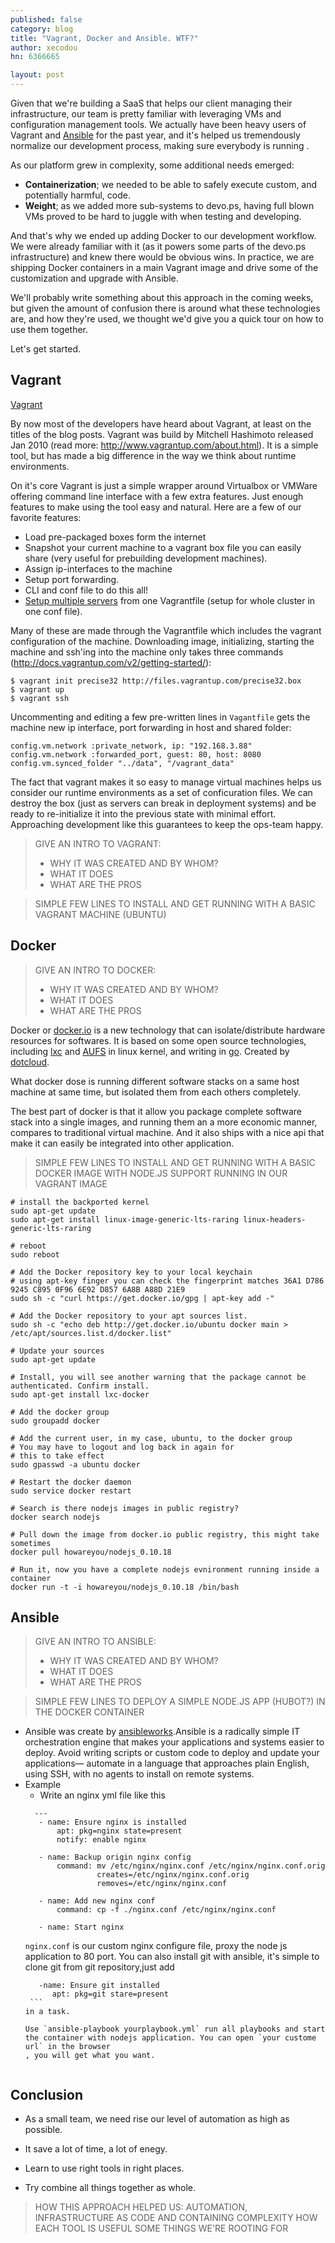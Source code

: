 ```yaml
---
published: false
category: blog
title: "Vagrant, Docker and Ansible. WTF?"
author: xecodou
hn: 6366665

layout: post
---
```


Given that we're building a SaaS that helps our client managing their infrastructure, our team is pretty familiar with leveraging VMs and configuration management tools. We actually have been heavy users of Vagrant and [Ansible](http://devo.ps/blog/2013/07/03/ansible-simply-kicks-ass.html) for the past year, and it's helped us tremendously normalize our development process, making sure everybody is running .

As our platform grew in complexity, some additional needs emerged:

- **Containerization**; we needed to be able to safely execute custom, and potentially harmful, code.
- **Weight**; as we added more sub-systems to devo.ps, having full blown VMs proved to be hard to juggle with when testing and developing.

And that's why we ended up adding Docker to our development workflow. We were already familiar with it (as it powers some parts of the devo.ps infrastructure) and knew there would be obvious wins. In practice, we are shipping Docker containers in a main Vagrant image and drive some of the customization and upgrade with Ansible.

We'll probably write something about this approach in the coming weeks, but given the amount of confusion there is around what these technologies are, and how they're used, we thought we'd give you a quick tour on how to use them together.

Let's get started.

## Vagrant

[Vagrant](http://www.vagrantup.com/)

By now most of the developers have heard about Vagrant, at least on the titles of the blog posts. Vagrant was build by Mitchell Hashimoto released Jan 2010 (read more: http://www.vagrantup.com/about.html). It is a simple tool, but has made a big difference in the way we think about runtime environments.

On it's core Vagrant is just a simple wrapper around Virtualbox or VMWare offering command line interface with a few extra features. Just enough features to make using the tool easy and natural. Here are a few of our favorite features:
 - Load pre-packaged boxes form the internet
 - Snapshot your current machine to a vagrant box file you can easily share (very useful for prebuilding development machines).
 - Assign ip-interfaces to the machine
 - Setup port forwarding.
 - CLI and conf file to do this all!
 - [Setup multiple servers](http://docs.vagrantup.com/v2/multi-machine/index.html) from one Vagrantfile (setup for whole cluster in one conf file).


Many of these are made through the Vagrantfile which includes the vagrant configuration of the machine. Downloading image, initializing, starting the machine and ssh'ing into the machine only takes three commands (http://docs.vagrantup.com/v2/getting-started/):

```
$ vagrant init precise32 http://files.vagrantup.com/precise32.box
$ vagrant up
$ vagrant ssh
```
Uncommenting and editing a few pre-written lines in `Vagantfile` gets the machine new ip interface, port forwarding in host and shared folder:

```
config.vm.network :private_network, ip: "192.168.3.88"
config.vm.network :forwarded_port, guest: 80, host: 8080
config.vm.synced_folder "../data", "/vagrant_data"
```

The fact that vagrant makes it so easy to manage virtual machines helps us consider our runtime environments as a set of conficuration files. We can destroy the box (just as servers can break in deployment systems) and be ready to re-initialize it into the previous state with minimal effort. Approaching development like this guarantees to keep the ops-team happy.

> GIVE AN INTRO TO VAGRANT:
> - WHY IT WAS CREATED AND BY WHOM?
> - WHAT IT DOES
> - WHAT ARE THE PROS

> SIMPLE FEW LINES TO INSTALL AND GET RUNNING WITH A BASIC VAGRANT MACHINE (UBUNTU)

## Docker

> GIVE AN INTRO TO DOCKER:
> - WHY IT WAS CREATED AND BY WHOM?
> - WHAT IT DOES
> - WHAT ARE THE PROS


Docker or [docker.io](http://docker.io) is a new technology that can isolate/distribute hardware resources for softwares.
It is based on some open source technologies, including [lxc](http://en.wikipedia.org/wiki/LXC) and [AUFS](http://en.wikipedia.org/wiki/Aufs) in linux kernel, and writing in [go](http://golang.org). Created by [dotcloud](http://www.dotcloud.com/).

What docker dose is running different software stacks on a same host machine at same time, but isolated them from each others completely.

The best part of docker is that it allow you package complete software stack into a single images, and running them an a more economic manner, compares to traditional virtual machine.
And it also ships with a nice api that make it can easily be integrated into other application.

> SIMPLE FEW LINES TO INSTALL AND GET RUNNING WITH A BASIC DOCKER IMAGE WITH NODE.JS SUPPORT RUNNING IN OUR VAGRANT IMAGE


```
# install the backported kernel
sudo apt-get update
sudo apt-get install linux-image-generic-lts-raring linux-headers-generic-lts-raring

# reboot
sudo reboot

# Add the Docker repository key to your local keychain
# using apt-key finger you can check the fingerprint matches 36A1 D786 9245 C895 0F96 6E92 D857 6A8B A88D 21E9
sudo sh -c "curl https://get.docker.io/gpg | apt-key add -"

# Add the Docker repository to your apt sources list.
sudo sh -c "echo deb http://get.docker.io/ubuntu docker main > /etc/apt/sources.list.d/docker.list"

# Update your sources
sudo apt-get update

# Install, you will see another warning that the package cannot be authenticated. Confirm install.
sudo apt-get install lxc-docker

# Add the docker group
sudo groupadd docker

# Add the current user, in my case, ubuntu, to the docker group
# You may have to logout and log back in again for
# this to take effect
sudo gpasswd -a ubuntu docker

# Restart the docker daemon
sudo service docker restart

# Search is there nodejs images in public registry?
docker search nodejs

# Pull down the image from docker.io public registry, this might take sometimes
docker pull howareyou/nodejs_0.10.18

# Run it, now you have a complete nodejs evnironment running inside a container
docker run -t -i howareyou/nodejs_0.10.18 /bin/bash 
```


## Ansible

> GIVE AN INTRO TO ANSIBLE:
> - WHY IT WAS CREATED AND BY WHOM?
> - WHAT IT DOES
> - WHAT ARE THE PROS

> SIMPLE FEW LINES TO DEPLOY A SIMPLE NODE.JS APP (HUBOT?) IN THE DOCKER CONTAINER


- Ansible was create by [ansibleworks](www.ansibleworks.com).Ansible is a radically simple IT orchestration engine that makes your applications and systems easier to deploy. Avoid writing scripts or custom code to deploy and update your applications— automate in a language that approaches plain English, using SSH, with no agents to install on remote systems.
- Example
  - Write an nginx yml file like this 
   ```
     ---
      - name: Ensure nginx is installed
          apt: pkg=nginx state=present
          notify: enable nginx

      - name: Backup origin nginx config
          command: mv /etc/nginx/nginx.conf /etc/nginx/nginx.conf.orig
                   creates=/etc/nginx/nginx.conf.orig
                   removes=/etc/nginx/nginx.conf

      - name: Add new nginx conf
          command: cp -f ./nginx.conf /etc/nginx/nginx.conf

      - name: Start nginx
   ```
     `nginx.conf` is our custom nginx configure file, proxy the node js application to 80 port.
     You can also install git with ansible, it's simple to clone git from git repository,just add 
     ```
        -name: Ensure git installed 
           apt: pkg=git stare=present
      ```
     in a task.
    
    Use `ansible-playbook yourplaybook.yml` run all playbooks and start the container with nodejs application. You can open `your custome url` in the browser
    , you will get what you want.


## Conclusion

* As a small team, we need rise our level of automation as high as possible.

* It save a lot of time, a lot of enegy.

* Learn to use right tools in right places.

* Try combine all things together as whole.




> HOW THIS APPROACH HELPED US: AUTOMATION, INFRASTRUCTURE AS CODE AND CONTAINING COMPLEXITY 
> HOW EACH TOOL IS USEFUL
> SOME THINGS WE'RE ROOTING FOR
